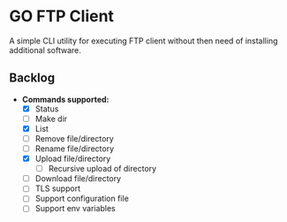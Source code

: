 # GO FTP Client

A simple CLI utility for executing FTP client without then need of installing additional software.

## Backlog

- **Commands supported:**
  - [x] Status
  - [ ] Make dir
  - [x] List
  - [ ] Remove file/directory
  - [ ] Rename file/directory
  - [x] Upload file/directory
    - [ ] Recursive upload of directory
  - [ ] Download file/directory
  - [ ] TLS support
  - [ ] Support configuration file
  - [ ] Support env variables
